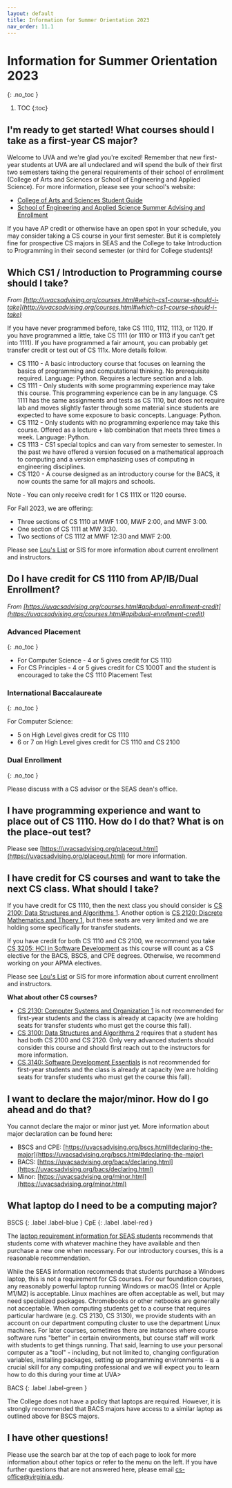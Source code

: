 ```yaml
---
layout: default
title: Information for Summer Orientation 2023
nav_order: 11.1
---
```


# Information for Summer Orientation 2023
{: .no_toc }

1. TOC
{:toc}

## I'm ready to get started!  What courses should I take as a first-year CS major?

Welcome to UVA and we're glad you're excited!  Remember that new first-year students at UVA are all undeclared and will spend the bulk of their first two semesters taking the general requirements of their school of enrollment (College of Arts and Sciences or School of Engineering and Applied Science).  For more information, please see your school's website:

- [College of Arts and Sciences Student Guide](https://college.as.virginia.edu/student-guide)
- [School of Engineering and Applied Science Summer Advising and Enrollment](https://engineering.virginia.edu/current-students/current-undergraduate-students/uva-engineering-summer-advising-and-enrollment)

If you have AP credit or otherwise have an open spot in your schedule, you may consider taking a CS course in your first semester.  But it is completely fine for prospective CS majors in SEAS and the College to take Introduction to Programming in their second semester (or third for College students)!

## Which CS1 / Introduction to Programming course should I take?

_From [http://uvacsadvising.org/courses.html#which-cs1-course-should-i-take](http://uvacsadvising.org/courses.html#which-cs1-course-should-i-take)_

If you have never programmed before, take CS 1110, 1112, 1113, or 1120. If you have programmed a little, take CS 1111 (or 1110 or 1113 if you can't get into 1111). If you have programmed a fair amount, you can probably get transfer credit or test out of CS 111x. More details follow.

* CS 1110 - A basic introductory course that focuses on learning the basics of programming and computational thinking. No prerequisite required. Language: Python. Requires a lecture section and a lab.
* CS 1111 - Only students with some programming experience may take this course. This programming experience can be in any language. CS 1111 has the same assignments and tests as CS 1110, but does not require lab and moves slightly faster through some material since students are expected to have some exposure to basic concepts. Language: Python.
* CS 1112 - Only students with no programming experience may take this course. Offered as a lecture + lab combination that meets three times a week. Language: Python.
* CS 1113 - CS1 special topics and can vary from semester to semester. In the past we have offered a version focused on a mathematical approach to computing and a version emphasizing uses of computing in engineering disciplines.
* CS 1120 - A course designed as an introductory course for the BACS, it now counts the same for all majors and schools.

Note - You can only receive credit for 1 CS 111X or 1120 course.

For Fall 2023, we are offering:

* Three sections of CS 1110 at MWF 1:00, MWF 2:00, and MWF 3:00.
* One section of CS 1111 at MW 3:30.
* Two sections of CS 1112 at MWF 12:30 and MWF 2:00.

Please see [Lou's List](https://louslist.org/page.php?Semester=1238&Type=Group&Group=CompSci) or SIS for more information about current enrollment and instructors.

## Do I have credit for CS 1110 from AP/IB/Dual Enrollment?

_From [https://uvacsadvising.org/courses.html#apibdual-enrollment-credit](https://uvacsadvising.org/courses.html#apibdual-enrollment-credit)_

### Advanced Placement
{: .no_toc }

* For Computer Science - 4 or 5 gives credit for CS 1110
* For CS Principles - 4 or 5 gives credit for CS 1000T and the student is encouraged to take the CS 1110 Placement Test

### International Baccalaureate
{: .no_toc }

For Computer Science:

* 5 on High Level gives credit for CS 1110
* 6 or 7 on High Level gives credit for CS 1110 and CS 2100

### Dual Enrollment
{: .no_toc }

Please discuss with a CS advisor or the SEAS dean's office.

## I have programming experience and want to place out of CS 1110.  How do I do that?  What is on the place-out test?

Please see [https://uvacsadvising.org/placeout.html](https://uvacsadvising.org/placeout.html) for more information.

## I have credit for CS courses and want to take the next CS class.  What should I take?

If you have credit for CS 1110, then the next class you should consider is [CS 2100: Data Structures and Algorithms 1](https://uvacsadvising.org/courses.html#cs-2100-data-structures-and-algorithms-1).  Another option is [CS 2120: Discrete Mathematics and Thoery 1](https://uvacsadvising.org/courses.html#cs-2120-discrete-mathematics-and-theory-1), but these seats are very limited and we are holding some specifically for transfer students. 

If you have credit for both CS 1110 and CS 2100, we recommend you take [CS 3205: HCI in Software Development](https://uvacsadvising.org/courses.html#cs-3205-hci-in-software-development) as this course will count as a CS elective for the BACS, BSCS, and CPE degrees.  Otherwise, we recommend working on your APMA electives.

Please see [Lou's List](https://louslist.org/page.php?Semester=1238&Type=Group&Group=CompSci) or SIS for more information about current enrollment and instructors.

__What about other CS courses?__

* [CS 2130: Computer Systems and Organization 1](https://uvacsadvising.org/courses.html#cs-2130-computer-systems-and-organization-1) is not recommended for first-year students and the class is already at capacity (we are holding seats for transfer students who must get the course this fall). 
* [CS 3100: Data Structures and Algorithms 2](https://uvacsadvising.org/courses.html#cs-3100-data-structures-and-algorithms-2) requires that a student has had both CS 2100 and CS 2120.  Only very advanced students should consider this course and should first reach out to the instructors for more information.
* [CS 3140: Software Development Essentials](https://uvacsadvising.org/courses.html#cs-3140-software-development-essentials) is not recommended for first-year students and the class is already at capacity (we are holding seats for transfer students who must get the course this fall).

## I want to declare the major/minor.  How do I go ahead and do that?

You cannot declare the major or minor just yet.  More information about major declaration can be found here:

* BSCS and CPE: [https://uvacsadvising.org/bscs.html#declaring-the-major](https://uvacsadvising.org/bscs.html#declaring-the-major)
* BACS: [https://uvacsadvising.org/bacs/declaring.html](https://uvacsadvising.org/bacs/declaring.html)
* Minor: [https://uvacsadvising.org/minor.html](https://uvacsadvising.org/minor.html)

## What laptop do I need to be a computing major?

BSCS
{: .label .label-blue }
CpE
{: .label .label-red }

The [laptop requirement information for SEAS students](https://engineering.virginia.edu/current-students/current-undergraduate-students/uva-engineering-summer-advising-and-enrollment#accordion97564) recommends that students come with whatever machine they have available and then purchase a new one when necessary.  For our introductory courses, this is a reasonable recommendation.

While the SEAS information recommends that students purchase a Windows laptop, this is not a requirement for CS courses.  For our foundation courses, any reasonably powerful laptop running Windows or macOS (Intel or Apple M1/M2) is acceptable.  Linux machines are often acceptable as well, but may need specialized packages.  Chromebooks or other netbooks are generally not acceptable.  When computing students get to a course that requires particular hardware (e.g. CS 2130, CS 3130), we provide students with an account on our department computing cluster to use the department Linux machines.  For later courses, sometimes there are instances where course software runs "better" in certain environments, but course staff will work with students to get things running.  That said, learning to use your personal computer as a "tool" - including, but not limited to, changing configuration variables, installing packages, setting up programming environments - is a crucial skill for any computing professional and we will expect you to learn how to do this during your time at UVA>

BACS
{: .label .label-green }

The College does not have a policy that laptops are required.  However, it is strongly recommended that BACS majors have access to a similar laptop as outlined above for BSCS majors.  

## I have other questions!

Please use the search bar at the top of each page to look for more information about other topics or refer to the menu on the left.  If you have further questions that are not answered here, please email [cs-office@virginia.edu](mailto:cs-office@virginia.edu).